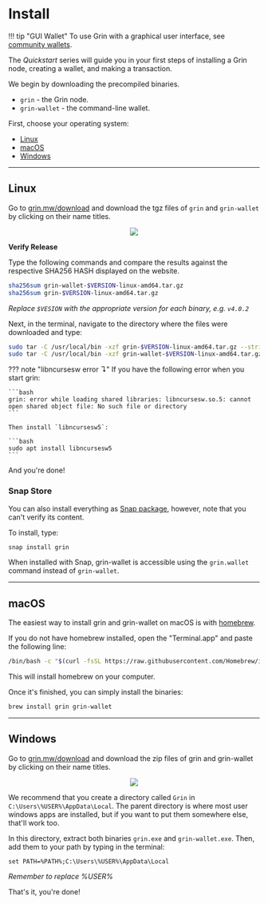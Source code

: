 # Install

!!! tip "GUI Wallet"
    To use Grin with a graphical user interface, see [community wallets](../community-wallets.md).

The *Quickstart* series will guide you in your first steps of installing a Grin node, creating a wallet, and making a transaction.

We begin by downloading the precompiled binaries.

* `grin` - the Grin node.
* `grin-wallet` - the command-line wallet.

First, choose your operating system:

* [Linux](#linux)
* [macOS](#macos)
* [Windows](#windows)

---

## Linux

Go to [grin.mw/download](https://grin.mw/download) and download the tgz files of `grin` and `grin-wallet` by clicking on their name titles.

<p align="center">
  <img src="https://paouky.github.io/docs/assets/images/download-page.png" loading="lazy">
</p>


**Verify Release**

Type the following commands and compare the results against the respective SHA256 HASH displayed on the website.

```bash
sha256sum grin-wallet-$VERSION-linux-amd64.tar.gz
sha256sum grin-$VERSION-linux-amd64.tar.gz
```

*Replace `$VESION` with the appropriate version for each binary, e.g. `v4.0.2`*

Next, in the terminal, navigate to the directory where the files were downloaded and type:
```bash
sudo tar -C /usr/local/bin -xzf grin-$VERSION-linux-amd64.tar.gz --strip-components=1
sudo tar -C /usr/local/bin -xzf grin-wallet-$VERSION-linux-amd64.tar.gz --strip-components=1
```

??? note "libncursesw error &#8628;"
    If you have the following error when you start grin:

    ```bash
    grin: error while loading shared libraries: libncursesw.so.5: cannot open shared object file: No such file or directory
    ```

    Then install `libncursesw5`:

    ```bash
    sudo apt install libncursesw5
    ```

And you're done!

### Snap Store

You can also install everything as [Snap package](https://snapcraft.io/grin), however, note that you can't verify its content.

To install, type:

```bash
snap install grin
```

When installed with Snap, grin-wallet is accessible using the `grin.wallet` command instead of `grin-wallet`.

---

## macOS


The easiest way to install grin and grin-wallet on macOS is with [homebrew](https://brew.sh).

If you do not have homebrew installed, open the "Terminal.app" and paste the following line:

```bash
/bin/bash -c "$(curl -fsSL https://raw.githubusercontent.com/Homebrew/install/master/install.sh)"
```

This will install homebrew on your computer.

Once it's finished, you can simply install the binaries:

```bash
brew install grin grin-wallet
```

---

## Windows

Go to [grin.mw/download](https://grin.mw/download) and download the zip files of grin and grin-wallet by clicking on their name titles.

<p align="center">
  <img src="https://paouky.github.io/docs/assets/images/download-page.png" loading="lazy">
</p>

We recommend that you create a directory called `Grin` in `C:\Users\%USER%\AppData\Local`. The parent directory is where most user windows apps are installed, but if you want to put them somewhere else, that'll work too.

In this directory, extract both binaries `grin.exe` and `grin-wallet.exe`. Then, add them to your path by typing in the terminal:

```text
set PATH=%PATH%;C:\Users\%USER%\AppData\Local
```
*Remember to replace %USER%*


That's it, you're done!
